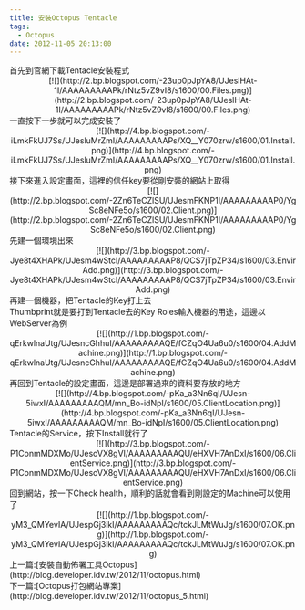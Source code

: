 ```yaml
---
title: 安裝Octopus Tentacle
tags:
  - Octopus
date: 2012-11-05 20:13:00
---
```


<div class="separator" style="clear: both; text-align: left;">首先到官網下載Tentacle安裝程式 </div><div class="separator" style="clear: both; text-align: center;">[![](http://2.bp.blogspot.com/-23up0pJpYA8/UJeslHAt-1I/AAAAAAAAAPk/rNtz5vZ9vI8/s1600/00.Files.png)](http://2.bp.blogspot.com/-23up0pJpYA8/UJeslHAt-1I/AAAAAAAAAPk/rNtz5vZ9vI8/s1600/00.Files.png)</div>
<div class="separator" style="clear: both; text-align: left;">一直按下一步就可以完成安裝了 </div><div class="separator" style="clear: both; text-align: center;">[![](http://4.bp.blogspot.com/-iLmkFkUJ7Ss/UJesluMrZmI/AAAAAAAAAPs/XQ__Y070zrw/s1600/01.Install.png)](http://4.bp.blogspot.com/-iLmkFkUJ7Ss/UJesluMrZmI/AAAAAAAAAPs/XQ__Y070zrw/s1600/01.Install.png)</div>
<div class="separator" style="clear: both; text-align: left;">接下來進入設定畫面，這裡的信任key要從剛安裝的網站上取得 </div><div class="separator" style="clear: both; text-align: center;">[![](http://2.bp.blogspot.com/-2Zn6TeCZlSU/UJesmFKNP1I/AAAAAAAAAP0/YgSc8eNFe5o/s1600/02.Client.png)](http://2.bp.blogspot.com/-2Zn6TeCZlSU/UJesmFKNP1I/AAAAAAAAAP0/YgSc8eNFe5o/s1600/02.Client.png)</div>
<div class="separator" style="clear: both; text-align: left;">先建一個環境出來</div><div class="separator" style="clear: both; text-align: center;">[![](http://3.bp.blogspot.com/-Jye8t4XHAPk/UJesm4wStcI/AAAAAAAAAP8/QCS7jTpZP34/s1600/03.EnvirAdd.png)](http://3.bp.blogspot.com/-Jye8t4XHAPk/UJesm4wStcI/AAAAAAAAAP8/QCS7jTpZP34/s1600/03.EnvirAdd.png)</div>
<div class="separator" style="clear: both; text-align: left;">再建一個機器，把Tentacle的Key打上去</div>Thumbprint就是要打到Tentacle去的Key
Roles輸入機器的用途，這邊以WebServer為例
<div class="separator" style="clear: both; text-align: center;">[![](http://1.bp.blogspot.com/-qErkwlnaUtg/UJesncGhhuI/AAAAAAAAAQE/fCZqO4Ua6u0/s1600/04.AddMachine.png)](http://1.bp.blogspot.com/-qErkwlnaUtg/UJesncGhhuI/AAAAAAAAAQE/fCZqO4Ua6u0/s1600/04.AddMachine.png)</div>
<div class="separator" style="clear: both; text-align: left;">再回到Tentacle的設定畫面，這邊是部署過來的資料要存放的地方</div><div class="separator" style="clear: both; text-align: center;">[![](http://4.bp.blogspot.com/-pKa_a3Nn6qI/UJesn-5iwxI/AAAAAAAAAQM/mn_Bo-idNpI/s1600/05.ClientLocation.png)](http://4.bp.blogspot.com/-pKa_a3Nn6qI/UJesn-5iwxI/AAAAAAAAAQM/mn_Bo-idNpI/s1600/05.ClientLocation.png)</div>
<div class="separator" style="clear: both; text-align: left;">Tentacle的Service，按下Install就行了</div><div class="separator" style="clear: both; text-align: center;">[![](http://3.bp.blogspot.com/-P1ConmMDXMo/UJesoVX8gVI/AAAAAAAAAQU/eHXVH7AnDxI/s1600/06.ClientService.png)](http://3.bp.blogspot.com/-P1ConmMDXMo/UJesoVX8gVI/AAAAAAAAAQU/eHXVH7AnDxI/s1600/06.ClientService.png)</div>
<div class="separator" style="clear: both; text-align: left;">回到網站，按一下Check health，順利的話就會看到剛設定的Machine可以使用了</div><div class="separator" style="clear: both; text-align: center;">[![](http://1.bp.blogspot.com/-yM3_QMYevIA/UJespGj3ikI/AAAAAAAAAQc/tckJLMtWuJg/s1600/07.OK.png)](http://1.bp.blogspot.com/-yM3_QMYevIA/UJespGj3ikI/AAAAAAAAAQc/tckJLMtWuJg/s1600/07.OK.png)</div>
<div class="separator" style="clear: both; text-align: left;">上一篇:[安裝自動佈署工具Octopus](http://blog.developer.idv.tw/2012/11/octopus.html)</div><div class="separator" style="clear: both; text-align: left;">下一篇:[Octopus打包網站專案](http://blog.developer.idv.tw/2012/11/octopus_5.html)</div>